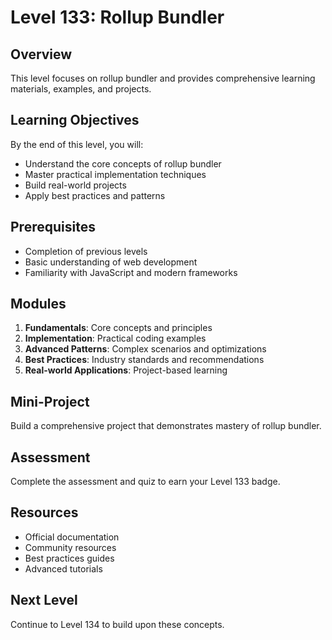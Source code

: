 # Level 133: Rollup Bundler

## Overview
This level focuses on rollup bundler and provides comprehensive learning materials, examples, and projects.

## Learning Objectives
By the end of this level, you will:
- Understand the core concepts of rollup bundler
- Master practical implementation techniques
- Build real-world projects
- Apply best practices and patterns

## Prerequisites
- Completion of previous levels
- Basic understanding of web development
- Familiarity with JavaScript and modern frameworks

## Modules
1. **Fundamentals**: Core concepts and principles
2. **Implementation**: Practical coding examples
3. **Advanced Patterns**: Complex scenarios and optimizations
4. **Best Practices**: Industry standards and recommendations
5. **Real-world Applications**: Project-based learning

## Mini-Project
Build a comprehensive project that demonstrates mastery of rollup bundler.

## Assessment
Complete the assessment and quiz to earn your Level 133 badge.

## Resources
- Official documentation
- Community resources
- Best practices guides
- Advanced tutorials

## Next Level
Continue to Level 134 to build upon these concepts.
